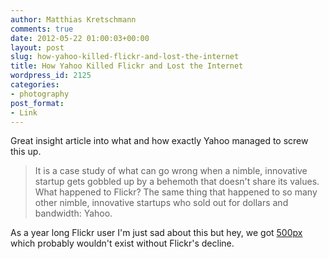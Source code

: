 ```yaml
---
author: Matthias Kretschmann
comments: true
date: 2012-05-22 01:00:03+00:00
layout: post
slug: how-yahoo-killed-flickr-and-lost-the-internet
title: How Yahoo Killed Flickr and Lost the Internet
wordpress_id: 2125
categories:
- photography
post_format:
- Link
---
```


Great insight article into what and how exactly Yahoo managed to screw this up.



> It is a case study of what can go wrong when a nimble, innovative startup gets gobbled up by a behemoth that doesn't share its values. What happened to Flickr? The same thing that happened to so many other nimble, innovative startups who sold out for dollars and bandwidth: Yahoo.



As a year long Flickr user I'm just sad about this but hey, we got [500px](http://500px.com/kremalicious) which probably wouldn't exist without Flickr's decline.
